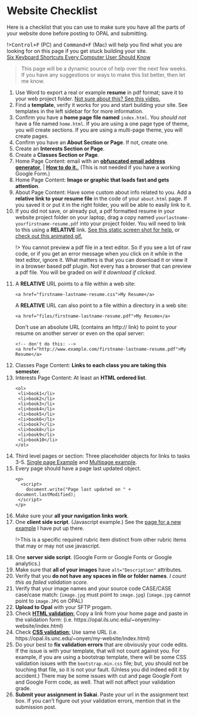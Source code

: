 # Website Checklist

Here is a checklist that you can use to make sure you have all the parts of your website done before posting to OPAL and submitting.

!><kbd>Control+F</kbd> (PC) and <kbd>Command+F</kbd> (Mac) will help you find what you are looking for on this page if you get stuck building your site. <br>[Six Keyboard Shortcuts Every Computer User Should Know](https://lifehacker.com/six-keyboard-shortcuts-every-computer-user-should-know-5836288)

>This page will be a dynamic source of help over the next few weeks. If you have any suggestions or ways to make this list better, then let me know.

<ol>
<li>
Use Word to export a real or example <strong>resume</strong> in pdf format; save it to your web project folder. <a href="https://www.youtube.com/watch?v=3Y-GeTi472A">Not sure about this? See this video.</a>
</li>

<!-- ############ TEMPLATE   ############# -->
<li>
Find a <strong>template</strong>, verify it works for you and start building your site. See templates in the left sidebar for  for more information.
</li>

<!-- ############ INDEX.HTML   ############# -->
<li>
Confirm you have a <strong>home page file named</strong> <code>index.html</code>. You <em>should not</em> have a file named <code>home.html</code>. If you are using a one page type of theme, you will create sections. If you are using a multi-page theme, you will create pages.
</li>

<!-- ############ ABOUT.HTML   ############# -->
<li>
Confirm you have an <strong>About Section or Page</strong>. If not, create one.
</li>


<li>Create an <strong>Interests Section or Page</strong>.</li>

<li>
Create a <strong>Classes Section or Page</strong>.
</li>

<!-- ############ EMAIL AND OBFUSCATION.HTML   ############# -->
<li>
Home Page Content: email with an <a href="https://www.albionresearch.com/misc/obfuscator.php"><b>obfuscated email address generator</b>.</a> | <a href="images/obfuscated-email.png"><b>How to do it.</b>.</a>
(This is not needed if you have a working Google Form.)
</li>

<li>
Home Page Content: <b>Image or graphic that loads fast and gets attention</b>.</li>

<li>
About Page Content: Have some custom about info related to you. Add a <b>relative link to your resume file</b> in the code of your <code>about.html</code> page. If you saved it or put it in the right folder, you will be able to easily link to it. </li>

<!-- ############ RESUME   ############# -->
<li>
If you did not save, or already put, a pdf formatted resume in your website project folder on your laptop, drag a copy named
<code>yourlastname-yourfirstname-resume.pdf</code> into your project folder. You will need to link to this using a <b>RELATIVE</b> link. <a href="images/resume.png">See this static screen shot for help.</a> or <a href="images/resume.gif">check out this animated gif. </a>

!> You cannot preview a pdf file in a text editor. So if you see a lot of raw code, or if you get an error message when you click on it while in the text editor, ignore it. What matters is that you can download it or view it in a browser based pdf plugin. Not every has
a browser that can preview a pdf file. You will be graded on *will it download if clicked*.

</li>

<li>
A <b>RELATIVE</b> URL points to a file within a web site:

```
<a href="firstname-lastname-resume.css">My Resume</a>
```
A <b>RELATIVE</b> URL can also point to a file within a directory in a web site:

```
<a href="files/firstname-lastname-resume.pdf">My Resume</a>
```

Don't use an absolute URL (contains an http:// link) to point to your resume on another server or even on the opal server:

```
<!-- don't do this: -->
<a href="http://www.example.com/firstname-lastname-resume.pdf">My Resume</a>
```
</li>

<li>
Classes Page Content: <b>Links to each class you are taking this semester</b>.
</li>

<li>
Interests Page Content: At least an <b>HTML ordered list</b>.

```
<ol>
 <li>book1</li>
 <li>book2</li>
 <li>book3</li>
 <li>book4</li>
 <li>book5</li>
 <li>book6</li>
 <li>book7</li>
 <li>book8</li>
 <li>book9</li>
 <li>book10</li>
</ol>
```
</li>

<li>
Third level pages or section: Three placeholder objects for links to tasks 3-5. <a href="images/project-links-one-page.png">Single page Example</a> and <a href="images/project-links-multi-page.png">Multipage example</a>.
</li>

<li>
Every page should have a page last updated object.

```
<p>
  <script>
    document.write("Page last updated on " + document.lastModified);
 </script>
</p>
```
</li>

<li>
Make sure your <b>all your navigation links work</b>.
</li>

<li>
One <b>client side script</b>. (Javascript example.) See the <a href="02-scripting.php">page for a new example</a> I have put up there.

!>This is a specific required rubric item distinct from other rubric items that may or may not use javascript.

</li>

<li>
One <b>server side script</b>. (Google Form or Google Fonts or Google analytics.)
</li>


<li>
Make sure that <b>all of your images</b> have <code>alt=&quot;Description&quot;</code> attributes.
</li>

<li>
Verify that you <b>do not have any spaces in file or folder names</b>. <em>I count this as failed validation score.</em>
</li>

<li>
Verify that your image names and your source code CASE/CASE case/case match: (<code>image.jpg</code> must point to <code>image.jpg</code>) (<code>image.jpg</code> cannot point to <code>image.JPG</code> on OPAL)
</li>

<li>
<b>Upload to Opal</b> with your SFTP progam.
</li>

<li>
Check <a href="https://validator.w3.org/"><b>HTML validation</b>:</a> Copy a link from your home page and paste in the  validation form</a>: (i.e. https://opal.ils.unc.edu/~onyen/my-website/index.html)
</li>

<li>
Check <a href="https://jigsaw.w3.org/css-validator/"><b>CSS validation</b>:</a> Use same URL (i.e. https://opal.ils.unc.edu/~onyen/my-website/index.html)
</li>

<li>
Do your best to <b>fix validation errors</b> that are obviously your code edits. If the issue is with your template, that will not count against you.
For example, if you are using a bootstrap template, there will be some CSS validation issues with the <code>bootstrap.min.css</code> file; but, you should not be touching that file, so it is not your fault. (Unless you did indeed edit it by accident.) There may be some issues with cut and page Google Font and Google Form code, as well. That will not affect your validation grade.
</li>

<li>
<b>Submit your assignment in Sakai</b>. Paste your url in the assignment text box. If you can&#39;t figure out your validation errors, mention that in the submission post.
</li>

</ol>
